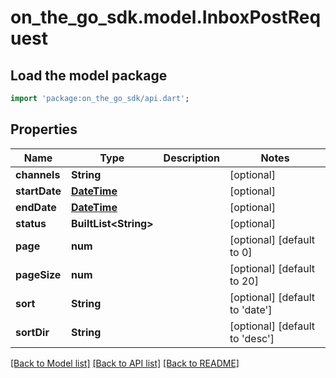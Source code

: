 # on_the_go_sdk.model.InboxPostRequest

## Load the model package
```dart
import 'package:on_the_go_sdk/api.dart';
```

## Properties
Name | Type | Description | Notes
------------ | ------------- | ------------- | -------------
**channels** | **String** |  | [optional] 
**startDate** | [**DateTime**](DateTime.md) |  | [optional] 
**endDate** | [**DateTime**](DateTime.md) |  | [optional] 
**status** | **BuiltList&lt;String&gt;** |  | [optional] 
**page** | **num** |  | [optional] [default to 0]
**pageSize** | **num** |  | [optional] [default to 20]
**sort** | **String** |  | [optional] [default to 'date']
**sortDir** | **String** |  | [optional] [default to 'desc']

[[Back to Model list]](../README.md#documentation-for-models) [[Back to API list]](../README.md#documentation-for-api-endpoints) [[Back to README]](../README.md)


